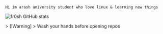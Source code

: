 ```
Hi im arash university student who love linux & learning new things
```
<p align="cneter">
  
![1r0sh GitHub stats](https://github-readme-stats.vercel.app/api?username=1r0sh&show_icons=true&theme=nord&show_icons=true&hide_border=true&rank_icon=github)

</p>
> [!Warning]
> Wash your hands before opening repos
